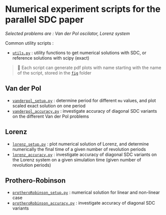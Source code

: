 # Numerical experiment scripts for the parallel SDC paper

_Selected problems are : Van der Pol oscilator, Lorenz system_

Common utility scripts :

- [`utils.py`](./utils.py) : utility functions to get numerical solutions with SDC, or reference solutions with scipy (exact)

> :mega: Each script can generate pdf plots with name starting with the name of the script, stored in the [`fig`](./fig/) folder

## Van der Pol

- [`vanderpol_setup.py`](./vanderpol_setup.py) : determine period for different `mu` values, and plot scaled exact solution on one period
- [`vanderpol_accuracy.py`](./vanderpol_accuracy.py) : investigate accuracy of diagonal SDC variants on the different Van der Pol problems

## Lorenz

- [`lorenz_setup.py`](./lorenz_setup.py) : plot numerical solution of Lorenz, and determine numerically the final time of a given number of revolution periods
- [`lorenz_accuracy.py`](./lorenz_accuracy.py) : investigate accuracy of diagonal SDC variants on the Lorenz system on a given simulation time (given number of revolution periods)

## Prothero-Robinson

- [`protheroRobinson_setup.py`](./protheroRobinson_setup.py) : numerical solution for linear and non-linear case
- [`protheroRobinson_accuracy.py`](./protheroRobinson_accuracy.py) : investigate accuracy of diagonal SDC variants
